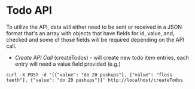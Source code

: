 # Todo API

To utilize the API, data will either need to be sent or received in a JSON format that's an array with objects that have fields for id, value, and, checked and some of those fields will be required depending on the API call.

* _Create API Call_ (createTodos) - will create new todo item entries, each entry will need a value field provided (e.g.)

```
curl -X POST -d '[{"value": "do 20 pushups"}, {"value": "floss teeth"}, {"value": "do 20 pushups"}]' http://localhost/createTodos
``` 
